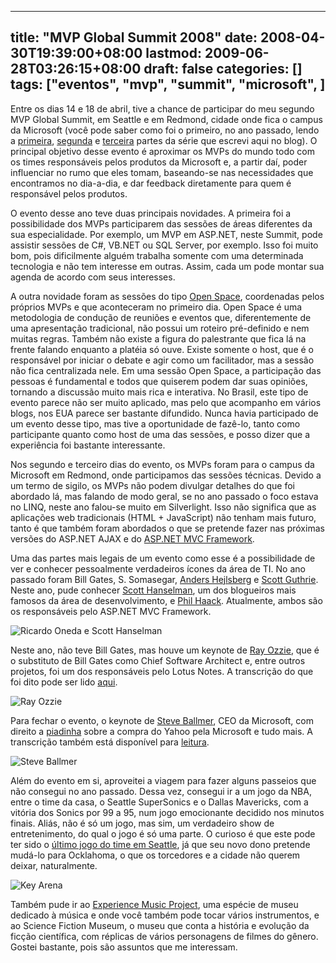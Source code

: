 
---
title: "MVP Global Summit 2008"
date: 2008-04-30T19:39:00+08:00
lastmod: 2009-06-28T03:26:15+08:00
draft: false
categories: []
tags: ["eventos", "mvp", "summit", "microsoft", ]
---


Entre os dias 14 e 18 de abril, tive a chance de participar do meu segundo MVP Global Summit, em Seattle e em Redmond, cidade onde fica o campus da Microsoft (você pode saber como foi o primeiro, no ano passado, lendo a [primeira](/blog/post/2007/03/20/MVP-Global-Summit-2007-Parte-1-Conhecendo-Seattle.aspx), [segunda](/blog/post/2007/03/23/MVP-Global-Summit-2007-Parte-2-O-comeco.aspx) e [terceira](/blog/post/2007/03/25/MVP-Global-Summit-2007-Parte-3-Ultimos-dias.aspx) partes da série que escrevi aqui no blog). O principal objetivo desse evento é aproximar os MVPs do mundo todo com os times responsáveis pelos produtos da Microsoft e, a partir daí, poder influenciar no rumo que eles tomam, baseando-se nas necessidades que encontramos no dia-a-dia, e dar feedback diretamente para quem é responsável pelos produtos.

O evento desse ano teve duas principais novidades. A primeira foi a possibilidade dos MVPs participarem das sessões de áreas diferentes da sua especialidade. Por exemplo, um MVP em ASP.NET, neste Summit, pode assistir sessões de C#, VB.NET ou SQL Server, por exemplo. Isso foi muito bom, pois dificilmente alguém trabalha somente com uma determinada tecnologia e não tem interesse em outras. Assim, cada um pode montar sua agenda de acordo com seus interesses.

A outra novidade foram as sessões do tipo [Open Space](http://en.wikipedia.org/wiki/Open_Space_Technology), coordenadas pelos próprios MVPs e que aconteceram no primeiro dia. Open Space é uma metodologia de condução de reuniões e eventos que, diferentemente de uma apresentação tradicional, não possui um roteiro pré-definido e nem muitas regras. Também não existe a figura do palestrante que fica lá na frente falando enquanto a platéia só ouve. Existe somente o host, que é o responsável por iniciar o debate e agir como um facilitador, mas a sessão não fica centralizada nele. Em uma sessão Open Space, a participação das pessoas é fundamental e todos que quiserem podem dar suas opiniões, tornando a discussão muito mais rica e interativa. No Brasil, este tipo de evento parece não ser muito aplicado, mas pelo que acompanho em vários blogs, nos EUA parece ser bastante difundido. Nunca havia participado de um evento desse tipo, mas tive a oportunidade de fazê-lo, tanto como participante quanto como host de uma das sessões, e posso dizer que a experiência foi bastante interessante.

Nos segundo e terceiro dias do evento, os MVPs foram para o campus da Microsoft em Redmond, onde participamos das sessões técnicas. Devido a um termo de sigilo, os MVPs não podem divulgar detalhes do que foi abordado lá, mas falando de modo geral, se no ano passado o foco estava no LINQ, neste ano falou-se muito em Silverlight. Isso não significa que as aplicações web tradicionais (HTML + JavaScript) não tenham mais futuro, tanto é que também foram abordados o que se pretende fazer nas próximas versões do ASP.NET AJAX e do [ASP.NET MVC Framework](http://www.linhadecodigo.com.br/Artigo.aspx?id=1634 "Desvendando o ASP.NET MVC Frarmework").

Uma das partes mais legais de um evento como esse é a possibilidade de ver e conhecer pessoalmente verdadeiros ícones da área de TI. No ano passado foram Bill Gates, S. Somasegar, [Anders Hejlsberg](http://en.wikipedia.org/wiki/Anders_Hejlsberg) e [Scott Guthrie](http://weblogs.asp.net/scottgu/). Neste ano, pude conhecer [Scott Hanselman](http://www.hanselman.com/blog/), um dos blogueiros mais famosos da área de desenvolvimento, e [Phil Haack](http://haacked.com/). Atualmente, ambos são os responsáveis pelo ASP.NET MVC Framework.

![Ricardo Oneda e Scott Hanselman](/img/summit08/scott.jpg "Ricardo Oneda e Scott Hanselman")

Neste ano, não teve Bill Gates, mas houve um keynote de [Ray Ozzie](http://www.microsoft.com/presspass/exec/ozzie/default.mspx), que é o substituto de Bill Gates como Chief Software Architect e, entre outros projetos, foi um dos responsáveis pelo Lotus Notes. A transcrição do que foi dito pode ser lido [aqui](http://www.microsoft.com/presspass/exec/ozzie/04-17MVP.mspx).

![Ray Ozzie](/img/summit08/ray.jpg "Ray Ozzie")

Para fechar o evento, o keynote de [Steve Ballmer](http://www.microsoft.com/presspass/exec/steve/default.mspx), CEO da Microsoft, com direito a [piadinha](http://seattletimes.nwsource.com/html/microsoft/2004357297_microsoft18.html) sobre a compra do Yahoo pela Microsoft e tudo mais. A transcrição também está disponível para [leitura](http://www.microsoft.com/Presspass/exec/steve/2008/04-17MVP.mspx).

![Steve Ballmer](/img/summit08/steve.jpg "Steve Ballmer") 

Além do evento em si, aproveitei a viagem para fazer alguns passeios que não consegui no ano passado. Dessa vez, consegui ir a um jogo da NBA, entre o time da casa, o Seattle SuperSonics e o Dallas Mavericks, com a vitória dos Sonics por 99 a 95, num jogo emocionante decidido nos minutos finais. Aliás, não é só um jogo, mas sim, um verdadeiro show de entretenimento, do qual o jogo é só uma parte. O curioso é que este pode ter sido o [último jogo do time em Seattle](http://seattlepi.nwsource.com/basketball/358968_sonx14.html), já que seu novo dono pretende mudá-lo para Ocklahoma, o que os torcedores e a cidade não querem deixar, naturalmente.

![Key Arena](/img/summit08/nba.jpg "Key Arena")

Também pude ir ao [Experience Music Project](http://www.empsfm.org/), uma espécie de museu dedicado à música e onde você também pode tocar vários instrumentos, e ao Science Fiction Museum, o museu que conta a história e evolução da ficção científica, com réplicas de vários personagens de filmes do gênero. Gostei bastante, pois são assuntos que me interessam.

